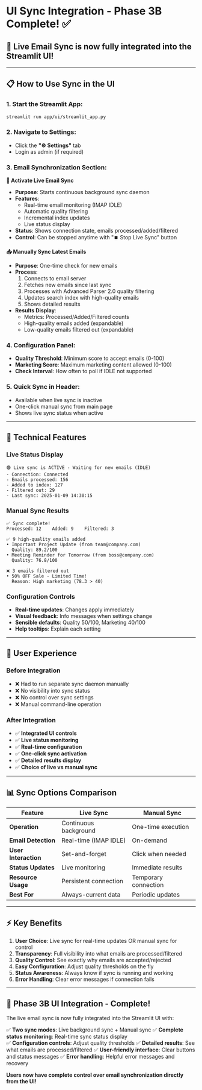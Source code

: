 # UI Sync Integration - Phase 3B Complete! ✅

## 🎯 **Live Email Sync is now fully integrated into the Streamlit UI!**

---

## 📋 **How to Use Sync in the UI**

### **1. Start the Streamlit App:**
```bash
streamlit run app/ui/streamlit_app.py
```

### **2. Navigate to Settings:**
- Click the **"⚙️ Settings"** tab
- Login as admin (if required)

### **3. Email Synchronization Section:**

**🚀 Activate Live Email Sync**
- **Purpose**: Starts continuous background sync daemon
- **Features**: 
  - Real-time email monitoring (IMAP IDLE)
  - Automatic quality filtering
  - Incremental index updates
  - Live status display
- **Status**: Shows connection state, emails processed/added/filtered
- **Control**: Can be stopped anytime with "⏹️ Stop Live Sync" button

**📥 Manually Sync Latest Emails**
- **Purpose**: One-time check for new emails
- **Process**:
  1. Connects to email server
  2. Fetches new emails since last sync
  3. Processes with Advanced Parser 2.0 quality filtering
  4. Updates search index with high-quality emails
  5. Shows detailed results
- **Results Display**:
  - Metrics: Processed/Added/Filtered counts
  - High-quality emails added (expandable)
  - Low-quality emails filtered out (expandable)

### **4. Configuration Panel:**
- **Quality Threshold**: Minimum score to accept emails (0-100)
- **Marketing Score**: Maximum marketing content allowed (0-100)  
- **Check Interval**: How often to poll if IDLE not supported

### **5. Quick Sync in Header:**
- Available when live sync is inactive
- One-click manual sync from main page
- Shows live sync status when active

---

## 🔧 **Technical Features**

### **Live Status Display**
```
🟢 Live sync is ACTIVE - Waiting for new emails (IDLE)
- Connection: Connected
- Emails processed: 156
- Added to index: 127
- Filtered out: 29
- Last sync: 2025-01-09 14:30:15
```

### **Manual Sync Results**
```
✅ Sync complete!
Processed: 12    Added: 9    Filtered: 3

✅ 9 high-quality emails added
• Important Project Update (from team@company.com)
  Quality: 89.2/100
• Meeting Reminder for Tomorrow (from boss@company.com)  
  Quality: 76.8/100

❌ 3 emails filtered out
• 50% OFF Sale - Limited Time!
  Reason: High marketing (78.3 > 40)
```

### **Configuration Controls**
- **Real-time updates**: Changes apply immediately
- **Visual feedback**: Info messages when settings change
- **Sensible defaults**: Quality 50/100, Marketing 40/100
- **Help tooltips**: Explain each setting

---

## 🚀 **User Experience**

### **Before Integration**
- ❌ Had to run separate sync daemon manually
- ❌ No visibility into sync status
- ❌ No control over sync settings
- ❌ Manual command-line operation

### **After Integration**
- ✅ **Integrated UI controls**
- ✅ **Live status monitoring**
- ✅ **Real-time configuration**
- ✅ **One-click sync activation**
- ✅ **Detailed results display**
- ✅ **Choice of live vs manual sync**

---

## 📊 **Sync Options Comparison**

| Feature | Live Sync | Manual Sync |
|---------|-----------|-------------|
| **Operation** | Continuous background | One-time execution |
| **Email Detection** | Real-time (IMAP IDLE) | On-demand |
| **User Interaction** | Set-and-forget | Click when needed |
| **Status Updates** | Live monitoring | Immediate results |
| **Resource Usage** | Persistent connection | Temporary connection |
| **Best For** | Always-current data | Periodic updates |

---

## ⚡ **Key Benefits**

1. **User Choice**: Live sync for real-time updates OR manual sync for control
2. **Transparency**: Full visibility into what emails are processed/filtered
3. **Quality Control**: See exactly why emails are accepted/rejected
4. **Easy Configuration**: Adjust quality thresholds on the fly
5. **Status Awareness**: Always know if sync is running and working
6. **Error Handling**: Clear error messages if connection fails

---

## 🎉 **Phase 3B UI Integration - Complete!**

The live email sync is now fully integrated into the Streamlit UI with:

✅ **Two sync modes**: Live background sync + Manual sync
✅ **Complete status monitoring**: Real-time sync status display  
✅ **Configuration controls**: Adjust quality thresholds
✅ **Detailed results**: See what emails are processed/filtered
✅ **User-friendly interface**: Clear buttons and status messages
✅ **Error handling**: Helpful error messages and recovery

**Users now have complete control over email synchronization directly from the UI!**